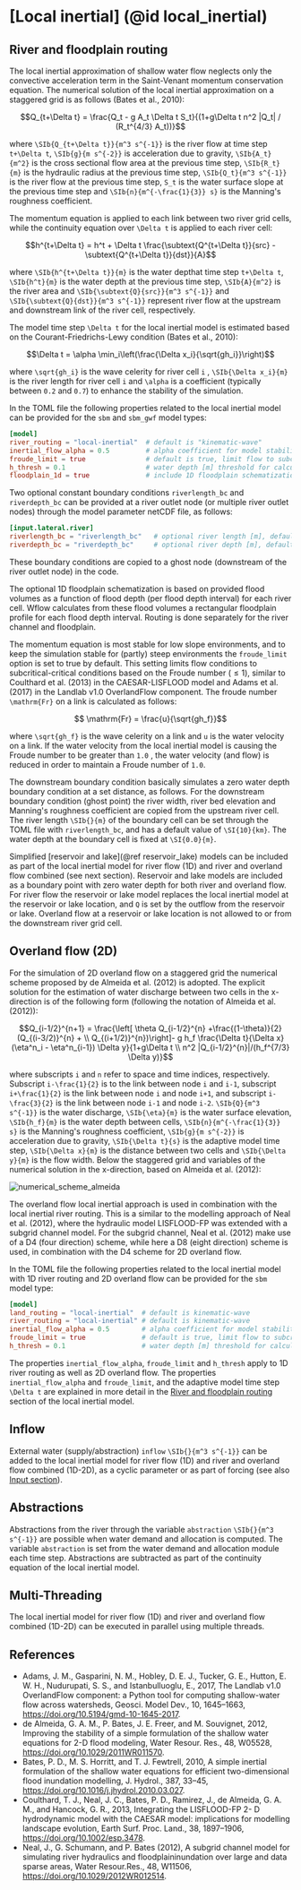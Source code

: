 # [Local inertial] (@id local_inertial)

## River and floodplain routing
The local inertial approximation of shallow water flow neglects only the convective
acceleration term in the Saint-Venant momentum conservation equation. The numerical solution
of the local inertial approximation on a staggered grid is as follows (Bates et al., 2010):

```math
Q_{t+\Delta t} = \frac{Q_t - g A_t \Delta t S_t}{(1+g\Delta t n^2 |Q_t| / (R_t^{4/3} A_t))}
```
where ``\SIb{Q_{t+\Delta t}}{m^3 s^{-1}}`` is the river flow at time step ``t+\Delta t``, ``\SIb{g}{m s^{-2}}`` is
acceleration due to gravity, ``\SIb{A_t}{m^2}`` is the cross sectional flow area at the
previous time step, ``\SIb{R_t}{m}`` is the hydraulic radius at the previous time step, ``\SIb{Q_t}{m^3 s^{-1}}`` is
the river flow at the previous time step, ``S_t`` is the water surface slope at
the previous time step and ``\SIb{n}{m^{-\frac{1}{3}} s}`` is the Manning's roughness coefficient.

The momentum equation is applied to each link between two river grid cells, while the
continuity equation over ``\Delta t`` is applied to each river cell:

```math
h^{t+\Delta t} = h^t + \Delta t \frac{\subtext{Q^{t+\Delta t}}{src} - \subtext{Q^{t+\Delta t}}{dst}}{A}
```
where ``\SIb{h^{t+\Delta t}}{m}`` is the water depthat time step ``t+\Delta t``, ``\SIb{h^t}{m}`` is the
water depth at the previous time step, ``\SIb{A}{m^2}`` is the river area and ``\SIb{\subtext{Q}{src}}{m^3 s^{-1}}``
and ``\SIb{\subtext{Q}{dst}}{m^3 s^{-1}}`` represent river flow at the upstream and downstream link of the
river cell, respectively.

The model time step ``\Delta t`` for the local inertial model is estimated based on the
Courant-Friedrichs-Lewy condition (Bates et al., 2010):

```math
\Delta t = \alpha \min_i\left(\frac{\Delta x_i}{\sqrt{gh_i}}\right)
```

where ``\sqrt{gh_i}`` is the wave celerity for river cell ``i`` , ``\SIb{\Delta x_i}{m}`` is the
river length for river cell ``i`` and ``\alpha`` is a coefficient (typically between ``0.2``
and ``0.7``) to enhance the stability of the simulation.

In the TOML file the following properties related to the local inertial model can be
provided for the `sbm` and `sbm_gwf` model types:

```toml
[model]
river_routing = "local-inertial"  # default is "kinematic-wave"
inertial_flow_alpha = 0.5         # alpha coefficient for model stability (default = 0.7)
froude_limit = true               # default is true, limit flow to subcritical-critical according to Froude number
h_thresh = 0.1                    # water depth [m] threshold for calculating flow between cells (default = 1e-03)
floodplain_1d = true              # include 1D floodplain schematization (default = false)
```
Two optional constant boundary conditions `riverlength_bc` and `riverdepth_bc` can be
provided at a river outlet node (or multiple river outlet nodes) through the model parameter
netCDF file, as follows:
```toml
[input.lateral.river]
riverlength_bc = "riverlength_bc"   # optional river length [m], default = 1e04
riverdepth_bc = "riverdepth_bc"     # optional river depth [m], default = 0.0
```
These boundary conditions are copied to a ghost node (downstream of the river outlet node)
in the code.

The optional 1D floodplain schematization is based on provided flood volumes as a function
of flood depth (per flood depth interval) for each river cell. Wflow calculates from these
flood volumes a rectangular floodplain profile for each flood depth interval. Routing is
done separately for the river channel and floodplain.

The momentum equation is most stable for low slope environments, and to keep the simulation
stable for (partly) steep environments the `froude_limit` option is set to true by default.
This setting limits flow conditions to subcritical-critical conditions based on the Froude
number ($\le 1$), similar to Coulthard et al. (2013) in the CAESAR-LISFLOOD model and Adams
et al. (2017) in the Landlab v1.0 OverlandFlow component. The froude number ``\mathrm{Fr}`` on a link
is calculated as follows:

```math
  \mathrm{Fr} = \frac{u}{\sqrt{gh_f}}
```

where ``\sqrt{gh_f}`` is the wave celerity on a link and ``u`` is the water velocity on a
link. If the water velocity from the local inertial model is causing the Froude number to be
greater than ``1.0`` , the water velocity (and flow) is reduced in order to maintain a Froude
number of ``1.0``.

The downstream boundary condition basically simulates a zero water depth boundary condition
at a set distance, as follows. For the downstream boundary condition (ghost point) the river
width, river bed elevation and Manning's roughness coefficient are copied from the upstream
river cell. The river length ``\SIb{}{m}`` of the boundary cell can be set through the TOML file with
`riverlength_bc`, and has a default value of ``\SI{10}{km}``. The water depth at the boundary cell is
fixed at ``\SI{0.0}{m}``.

Simplified [reservoir and lake](@ref reservoir_lake) models can be included as part of the
local inertial model for river flow (1D) and river and overland flow combined (see next
section). Reservoir and lake models are included as a boundary point with zero water depth
for both river and overland flow. For river flow the reservoir or lake model replaces the
local inertial model at the reservoir or lake location, and ``Q`` is set by the outflow from
the reservoir or lake. Overland flow at a reservoir or lake location is not allowed to or
from the downstream river grid cell.

## Overland flow (2D)
For the simulation of 2D overland flow on a staggered grid the numerical scheme proposed by
de Almeida et al. (2012) is adopted. The explicit solution for the estimation of water
discharge between two cells in the x-direction is of the following form (following the
notation of Almeida et al. (2012)):

```math
Q_{i-1/2}^{n+1} = \frac{\left[ \theta Q_{i-1/2}^{n} +\frac{(1-\theta)}{2}(Q_{(i-3/2)}^{n} + \\
  Q_{(i+1/2)}^{n})\right]- g h_f \frac{\Delta t}{\Delta x} (\eta^n_i - \eta^n_{i-1}) \Delta y}{1+g\Delta t \\
   n^2 |Q_{i-1/2}^{n}|/(h_f^{7/3} \Delta y)}
```

<!-- n is used both as a time index and as the Manning roughness coefficient! -->
where subscripts ``i`` and ``n`` refer to space and time indices, respectively. Subscript
``i-\frac{1}{2}`` is to the link between node ``i`` and ``i-1``, subscript ``i+\frac{1}{2}`` is the link
between node ``i`` and node ``i+1``, and subscript ``i-\frac{3}{2}`` is the link between node ``i-1``
and node ``i-2``. ``\SIb{Q}{m^3 s^{-1}}`` is the water discharge, ``\SIb{\eta}{m}`` is the water
surface elevation, ``\SIb{h_f}{m}`` is the water depth between cells, ``\SIb{n}{m^{-\frac{1}{3}} s}`` is the Manning's
roughness coefficient, ``\SIb{g}{m s^{-2}}`` is acceleration due to gravity,
``\SIb{\Delta t}{s}`` is the adaptive model time step, ``\SIb{\Delta x}{m}`` is the distance between
two cells and ``\SIb{\Delta y}{m}`` is the flow width. Below the staggered grid and variables of
the numerical solution in the x-direction, based on Almeida et al. (2012):

![numerical_scheme_almeida](../../images/numerical_scheme_almeida.png)

The overland flow local inertial approach is used in combination with the local inertial
river routing. This is a similar to the modelling approach of Neal et al. (2012), where the
hydraulic model LISFLOOD-FP was extended with a subgrid channel model. For the subgrid
channel, Neal et al. (2012) make use of a D4 (four direction) scheme, while here a D8 (eight
direction) scheme is used, in combination with the D4 scheme for 2D overland flow.

In the TOML file the following properties related to the local inertial model with 1D river
routing and 2D overland flow can be provided for the `sbm` model type:

```toml
[model]
land_routing = "local-inertial"  # default is kinematic-wave
river_routing = "local-inertial" # default is kinematic-wave
inertial_flow_alpha = 0.5        # alpha coefficient for model stability (default = 0.7)
froude_limit = true              # default is true, limit flow to subcritical-critical according to Froude number
h_thresh = 0.1                   # water depth [m] threshold for calculating flow between cells (default = 1e-03)
```

The properties `inertial_flow_alpha`, `froude_limit` and `h_thresh` apply to 1D river
routing as well as 2D overland flow. The properties `inertial_flow_alpha` and
`froude_limit`, and the adaptive model time step ``\Delta t`` are explained in more detail
in the [River and floodplain routing](@ref) section of the local inertial model.

## Inflow
External water (supply/abstraction) `inflow` ``\SIb{}{m^3 s^{-1}}`` can be added to the local
inertial model for river flow (1D) and river and overland flow combined (1D-2D), as a cyclic
parameter or as part of forcing (see also [Input section](@ref)).

## Abstractions
Abstractions from the river through the variable `abstraction` ``\SIb{}{m^3 s^{-1}}`` are
possible when water demand and allocation is computed. The variable `abstraction` is set
from the water demand and allocation module each time step. Abstractions are subtracted as
part of the continuity equation of the local inertial model.

## Multi-Threading
The local inertial model for river flow (1D) and river and overland flow combined (1D-2D)
can be executed in parallel using multiple threads.

## References
+ Adams, J. M., Gasparini, N. M., Hobley, D. E. J., Tucker, G. E., Hutton, E. W. H.,
  Nudurupati, S. S., and Istanbulluoglu, E., 2017, The Landlab v1.0 OverlandFlow component:
  a Python tool for computing shallow-water flow across watersheds, Geosci. Model Dev., 10,
  1645–1663, <https://doi.org/10.5194/gmd-10-1645-2017>.
+ de Almeida, G. A. M., P. Bates, J. E. Freer, and M. Souvignet, 2012, Improving the
  stability of a simple formulation of the shallow water equations for 2-D flood modeling,
  Water Resour. Res., 48, W05528, <https://doi.org/10.1029/2011WR011570>.
+ Bates, P. D., M. S. Horritt, and T. J. Fewtrell, 2010, A simple inertial formulation of
  the shallow water equations for efficient two-dimensional flood inundation modelling, J.
  Hydrol., 387, 33–45, <https://doi.org/10.1016/j.jhydrol.2010.03.027>.
+ Coulthard, T. J., Neal, J. C., Bates, P. D., Ramirez, J., de Almeida, G. A. M., and
  Hancock, G. R., 2013, Integrating the LISFLOOD-FP 2- D hydrodynamic model with the CAESAR
  model: implications for modelling landscape evolution, Earth Surf. Proc. Land., 38,
  1897–1906, <https://doi.org/10.1002/esp.3478>.
+ Neal, J., G. Schumann, and P. Bates (2012), A subgrid channel model for simulating river
  hydraulics and floodplaininundation over large and data sparse areas, Water Resour.Res.,
  48, W11506, <https://doi.org/10.1029/2012WR012514>.
